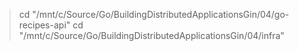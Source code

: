 > cd "/mnt/c/Source/Go/BuildingDistributedApplicationsGin/04/go-recipes-api"
> cd "/mnt/c/Source/Go/BuildingDistributedApplicationsGin/04/infra"